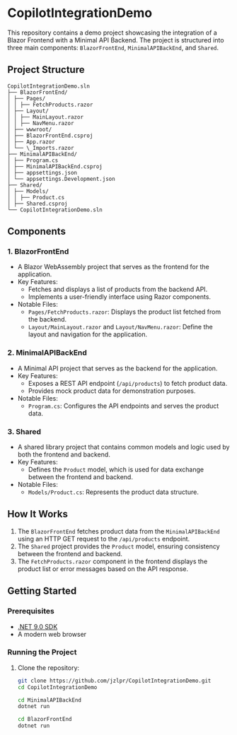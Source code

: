 # CopilotIntegrationDemo

This repository contains a demo project showcasing the integration of a Blazor Frontend with a Minimal API Backend. The project is structured into three main components: `BlazorFrontEnd`, `MinimalAPIBackEnd`, and `Shared`.

## Project Structure

```pre
CopilotIntegrationDemo.sln
├── BlazorFrontEnd/
│ ├── Pages/
│ │ ├── FetchProducts.razor
│ ├── Layout/
│ │ ├── MainLayout.razor
│ │ ├── NavMenu.razor
│ ├── wwwroot/
│ ├── BlazorFrontEnd.csproj
│ ├── App.razor
│ └── \_Imports.razor
├── MinimalAPIBackEnd/
│ ├── Program.cs
│ ├── MinimalAPIBackEnd.csproj
│ ├── appsettings.json
│ └── appsettings.Development.json
├── Shared/
│ ├── Models/
│ │ ├── Product.cs
│ ├── Shared.csproj
└── CopilotIntegrationDemo.sln
```

## Components

### 1. **BlazorFrontEnd**

- A Blazor WebAssembly project that serves as the frontend for the application.
- Key Features:
  - Fetches and displays a list of products from the backend API.
  - Implements a user-friendly interface using Razor components.
- Notable Files:
  - `Pages/FetchProducts.razor`: Displays the product list fetched from the backend.
  - `Layout/MainLayout.razor` and `Layout/NavMenu.razor`: Define the layout and navigation for the application.

### 2. **MinimalAPIBackEnd**

- A Minimal API project that serves as the backend for the application.
- Key Features:
  - Exposes a REST API endpoint (`/api/products`) to fetch product data.
  - Provides mock product data for demonstration purposes.
- Notable Files:
  - `Program.cs`: Configures the API endpoints and serves the product data.

### 3. **Shared**

- A shared library project that contains common models and logic used by both the frontend and backend.
- Key Features:
  - Defines the `Product` model, which is used for data exchange between the frontend and backend.
- Notable Files:
  - `Models/Product.cs`: Represents the product data structure.

## How It Works

1. The `BlazorFrontEnd` fetches product data from the `MinimalAPIBackEnd` using an HTTP GET request to the `/api/products` endpoint.
2. The `Shared` project provides the `Product` model, ensuring consistency between the frontend and backend.
3. The `FetchProducts.razor` component in the frontend displays the product list or error messages based on the API response.

## Getting Started

### Prerequisites

- [.NET 9.0 SDK](https://dotnet.microsoft.com/download/dotnet/9.0)
- A modern web browser

### Running the Project

1. Clone the repository:
   ```bash
   git clone https://github.com/jzlpr/CopilotIntegrationDemo.git
   cd CopilotIntegrationDemo
   ```
   ```bash
   cd MinimalAPIBackEnd
   dotnet run
   ```
   ```bash
   cd BlazorFrontEnd
   dotnet run
   ```
